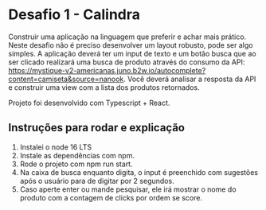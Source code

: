 # Desafio 1 - Calindra

Construir uma aplicação na linguagem que preferir e achar mais prático. Neste desafio não
é preciso desenvolver um layout robusto, pode ser algo simples. A aplicação deverá ter um input de
texto e um botão busca que ao ser clicado realizará uma busca de produto através do consumo da
API:
https://mystique-v2-americanas.juno.b2w.io/autocomplete?content=camiseta&source=nanook​.
Você deverá analisar a resposta da API e construir uma ​view ​com a lista dos produtos retornados.

Projeto foi desenvolvido com Typescript + React.

## Instruções para rodar e explicação
1. Instalei o node 16 LTS
2. Instale as dependências com npm.
3. Rode o projeto com npm run start.
4. Na caixa de busca enquanto digita, o input é preenchido com sugestões após o usuário para de digitar por 2 segundos.
5. Caso aperte enter ou mande pesquisar, ele irá mostrar o nome do produto com a contagem de clicks por ordem se score.
